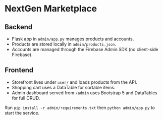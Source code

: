 # NextGen Marketplace

## Backend
- Flask app in `admin/app.py` manages products and accounts.
- Products are stored locally in `admin/products.json`.
- Accounts are managed through the Firebase Admin SDK (no client-side Firebase).

## Frontend
- Storefront lives under `user/` and loads products from the API.
- Shopping cart uses a DataTable for sortable items.
- Admin dashboard served from `/admin` uses Bootstrap 5 and DataTables for full CRUD.

Run `pip install -r admin/requirements.txt` then `python admin/app.py` to start the service.
